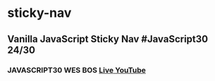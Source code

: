# sticky-nav
## Vanilla JavaScript Sticky Nav  #JavaScript30 24/30

### JAVASCRIPT30 WES BOS [Live](https://artanmerko.github.io/sticky-nav/)[ YouTube](https://www.youtube.com/watch?v=5FLOBCGH3_U&list=PLu8EoSxDXHP6CGK4YVJhL_VWetA865GOH&index=24)




